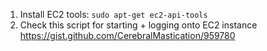 1. Install EC2 tools: `sudo apt-get ec2-api-tools`
2. Check this script for starting + logging onto EC2 instance https://gist.github.com/CerebralMastication/959780
